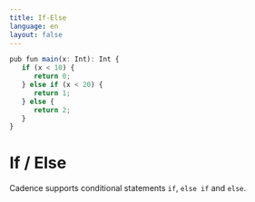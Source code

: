 ```yaml
---
title: If-Else
language: en
layout: false
---
```


```js
pub fun main(x: Int): Int {
   if (x < 10) {
      return 0;
   } else if (x < 20) {
      return 1;
   } else {
      return 2;
   }
}
```

# If / Else

Cadence supports conditional statements `if`, `else if` and `else`.